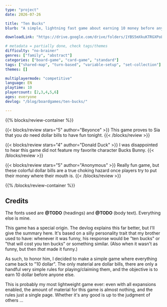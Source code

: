 ```yaml
---
type: "project"
date: 2026-07-26

title: "Ten Bucks"
blurb: "A simple, lightning fast game about earning 10 money before anyone else."

downloadLink: "https://drive.google.com/drive/folders/1YBS5mXkuKTRGXPoLVGJBizaMWvnYlPyM"

# metadata = partially done, check tags/themes
difficulty: "no-brainer"
genres: ["family", "abstract"]
categories: ["board-game", "card-game", "standard"]
tags: ["shared-map", "turn-based", "variable-setup", "set-collection"]
themes: []

multiplayermode: "competitive"
language: EN
playtime: 10
playercount: [2,3,4,5,6]
ages: everyone
devlog: "/blog/boardgames/ten-bucks/"

---
```


{{% blocks/review-container %}}

{{< blocks/review stars="5" author="Beyonce" >}}
This game proves to Sia that you _do_ need dollar bills to have fun tonight.
{{< /blocks/review >}}

{{< blocks/review stars="4" author="Donald Duck" >}}
I was disappointed to hear this game did not feature my favorite character Bucks Bunny.
{{< /blocks/review >}}

{{< blocks/review stars="5" author="Anonymous" >}}
Really fun game, but these colorful dollar bills are a true choking hazard once players try to put their money where their mouth is.
{{< /blocks/review >}}

{{% /blocks/review-container %}}

## Credits

The fonts used are **@TODO** (headings) and **@TODO** (body text). Everything else is mine.

This game has a special origin. The devlog explains this far better, but I'll give the summary here. It's based on a silly personality trait that my brother used to have: whenever it was funny, his response would be "ten bucks" or "that will cost you ten bucks" or something similar. (Also when it wasn't as funny, but then _that_ made it funny.)

As such, to honor him, I decided to make a simple game where everything came back to "10 dollar". The only material are dollar bills, there are only a handful very simple rules for playing/claiming them, and the objective is to earn 10 dollar before anyone else.

This is probably my most lightweight game ever: even with all expansions enabled, the amount of material for this game is almost nothing, and the rules just a single page. Whether it's any good is up to the judgment of others ...
